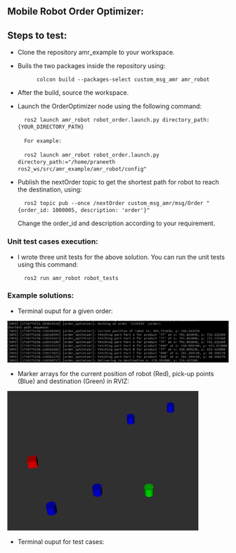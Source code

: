 ## Mobile Robot Order Optimizer:

## Steps to test:

* Clone the repository amr_example to your workspace.
* Buils the two packages inside the repository using:

            colcon build --packages-select custom_msg_amr amr_robot
* After the build, source the workspace.
* Launch the OrderOptimizer node using the following command:

        ros2 launch amr_robot robot_order.launch.py directory_path:{YOUR_DIRECTORY_PATH}

        For example:
        
        ros2 launch amr_robot robot_order.launch.py directory_path:="/home/praneeth ros2_ws/src/amr_example/amr_robot/config"
* Publish the nextOrder topic to get the shortest path for robot to reach the destination, using:

        ros2 topic pub --once /nextOrder custom_msg_amr/msg/Order "{order_id: 1000005, description: 'order'}"
    Change the order_id and description according to your requirement.

### Unit test cases execution:

* I wrote three unit tests for the above solution. You can run the unit tests using this command:

        ros2 run amr_robot robot_tests

### Example solutions:

* Terminal ouput for a given order:

![alt text](images/example_solution.png "terminal output")

* Marker arrays for the current position of robot (Red), pick-up points (Blue) and destination (Green) in RVIZ:

![alt text](images/example_rviz.png "RVIZ")

* Terminal ouput for test cases:

